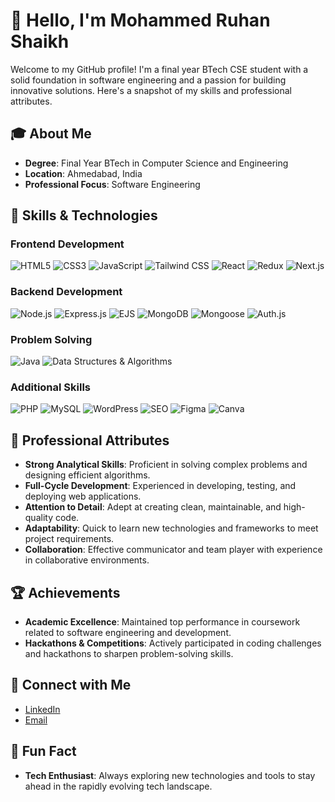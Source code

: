 # 👋 Hello, I'm Mohammed Ruhan Shaikh

Welcome to my GitHub profile! I'm a final year BTech CSE student with a solid foundation in software engineering and a passion for building innovative solutions. Here's a snapshot of my skills and professional attributes.

## 🎓 About Me

- **Degree**: Final Year BTech in Computer Science and Engineering
- **Location**: Ahmedabad, India
- **Professional Focus**: Software Engineering

## 🚀 Skills & Technologies

### Frontend Development
<p>
  <img src="https://img.shields.io/badge/HTML5-%23E34F26?style=flat&logo=html5&logoColor=white" alt="HTML5" />
  <img src="https://img.shields.io/badge/CSS3-%231572B6?style=flat&logo=css3&logoColor=white" alt="CSS3" />
  <img src="https://img.shields.io/badge/JavaScript-%23F7DF1E?style=flat&logo=javascript&logoColor=black" alt="JavaScript" />
  <img src="https://img.shields.io/badge/Tailwind%20CSS-%2347A248?style=flat&logo=tailwind-css&logoColor=white" alt="Tailwind CSS" />
  <img src="https://img.shields.io/badge/React-%2361DAFB?style=flat&logo=react&logoColor=black" alt="React" />
  <img src="https://img.shields.io/badge/Redux-%23764ABC?style=flat&logo=redux&logoColor=white" alt="Redux" />
  <img src="https://img.shields.io/badge/Next.js-%23000000?style=flat&logo=next.js&logoColor=white" alt="Next.js" />
</p>

### Backend Development
<p>
  <img src="https://img.shields.io/badge/Node.js-%23339933?style=flat&logo=node.js&logoColor=white" alt="Node.js" />
  <img src="https://img.shields.io/badge/Express.js-%23000000?style=flat&logo=express&logoColor=white" alt="Express.js" />
  <img src="https://img.shields.io/badge/EJS-%234F5B93?style=flat&logo=ejs&logoColor=white" alt="EJS" />
  <img src="https://img.shields.io/badge/MongoDB-%2347A248?style=flat&logo=mongodb&logoColor=white" alt="MongoDB" />
  <img src="https://img.shields.io/badge/Mongoose-%23880000?style=flat&logo=mongoose&logoColor=white" alt="Mongoose" />
  <img src="https://img.shields.io/badge/Auth.js-%230D6EFD?style=flat&logo=auth&logoColor=white" alt="Auth.js" />
</p>

### Problem Solving
<p>
  <img src="https://img.shields.io/badge/Java-%23007396?style=flat&logo=java&logoColor=white" alt="Java" />
  <img src="https://img.shields.io/badge/DSA-%234F5B93?style=flat&logo=python&logoColor=white" alt="Data Structures & Algorithms" />
</p>

### Additional Skills
<p>
  <img src="https://img.shields.io/badge/PHP-%23777BB4?style=flat&logo=php&logoColor=white" alt="PHP" />
  <img src="https://img.shields.io/badge/MySQL-%234479A1?style=flat&logo=mysql&logoColor=white" alt="MySQL" />
  <img src="https://img.shields.io/badge/WordPress-%2321759B?style=flat&logo=wordpress&logoColor=white" alt="WordPress" />
  <img src="https://img.shields.io/badge/SEO-%23000000?style=flat&logo=seo&logoColor=white" alt="SEO" />
  <img src="https://img.shields.io/badge/Figma-%F24E1E?style=flat&logo=figma&logoColor=white" alt="Figma" />
  <img src="https://img.shields.io/badge/Canva-%2300C4CC?style=flat&logo=canva&logoColor=white" alt="Canva" />
</p>

## 🌟 Professional Attributes

- **Strong Analytical Skills**: Proficient in solving complex problems and designing efficient algorithms.
- **Full-Cycle Development**: Experienced in developing, testing, and deploying web applications.
- **Attention to Detail**: Adept at creating clean, maintainable, and high-quality code.
- **Adaptability**: Quick to learn new technologies and frameworks to meet project requirements.
- **Collaboration**: Effective communicator and team player with experience in collaborative environments.

## 🏆 Achievements

- **Academic Excellence**: Maintained top performance in coursework related to software engineering and development.
- **Hackathons & Competitions**: Actively participated in coding challenges and hackathons to sharpen problem-solving skills.

## 🔗 Connect with Me

- [LinkedIn](https://linkedin.com/in/ruhan-shaikh-50a558280)
- [Email](mailto:ruhan1192002@gmail.com)

## 🌟 Fun Fact

- **Tech Enthusiast**: Always exploring new technologies and tools to stay ahead in the rapidly evolving tech landscape.

